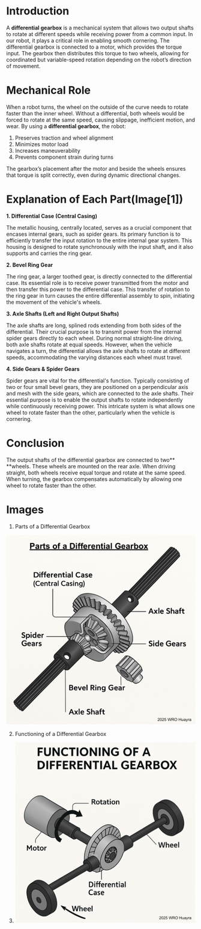 # Introduction  
  
A **differential gearbox** is a mechanical system that allows two output shafts to rotate at different speeds while receiving power from a common input. In our robot, it plays a critical role in enabling smooth cornering. The differential gearbox is connected to a motor, which provides the torque input. The gearbox then distributes this torque to two wheels, allowing for coordinated but variable-speed rotation depending on the robot’s direction of movement.  
  
# Mechanical Role  
  
When a robot turns, the wheel on the outside of the curve needs to rotate faster than the inner wheel. Without a differential, both wheels would be forced to rotate at the same speed, causing slippage, inefficient motion, and wear. By using a **differential gearbox**, the robot:  
1. Preserves traction and wheel alignment  
2. Minimizes motor load  
3. Increases maneuverability  
4. Prevents component strain during turns  
  
The gearbox’s placement after the motor and beside the wheels ensures that torque is split correctly, even during dynamic directional changes.  
  
# Explanation of Each Part(Image[1])  
  
**1. Differential Case (Central Casing)**  
  
The metallic housing, centrally located, serves as a crucial component that encases internal gears, such as spider gears. Its primary function is to efficiently transfer the input rotation to the entire internal gear system. This housing is designed to rotate synchronously with the input shaft, and it also supports and carries the ring gear.  
  
**2. Bevel Ring Gear**  
  
The ring gear, a larger toothed gear, is directly connected to the differential case. Its essential role is to receive power transmitted from the motor and then transfer this power to the differential case. This transfer of rotation to the ring gear in turn causes the entire differential assembly to spin, initiating the movement of the vehicle's wheels.  
  
**3. Axle Shafts (Left and Right Output Shafts)**  
  
The axle shafts are long, splined rods extending from both sides of the differential. Their crucial purpose is to transmit power from the internal spider gears directly to each wheel. During normal straight-line driving, both axle shafts rotate at equal speeds. However, when the vehicle navigates a turn, the differential allows the axle shafts to rotate at different speeds, accommodating the varying distances each wheel must travel.  
  
**4. Side Gears & Spider Gears**  
  
Spider gears are vital for the differential's function. Typically consisting of two or four small bevel gears, they are positioned on a perpendicular axis and mesh with the side gears, which are connected to the axle shafts. Their essential purpose is to enable the output shafts to rotate independently while continuously receiving power. This intricate system is what allows one wheel to rotate faster than the other, particularly when the vehicle is cornering.  
  
# Conclusion  
  
The output shafts of the differential gearbox are connected to two** **wheels. These wheels are mounted on the rear axle. When driving straight, both wheels receive equal torque and rotate at the same speed. When turning, the gearbox compensates automatically by allowing one wheel to rotate faster than the other.  
  
# Images  
  
1. Parts of a Differential Gearbox  
  
![Parts of a Differential Gearbox](Attachments/DifferentialGearbox_parts.png)  
  
2. Functioning of a Differential Gearbox  
  
1. ![Functioning of a Differential Gearbox](Attachments/DifferentialGearbox_functioning.png)
